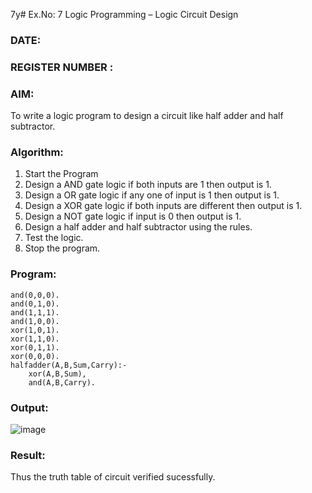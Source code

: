 7y# Ex.No: 7  Logic Programming –  Logic Circuit Design
### DATE:                                                                            
### REGISTER NUMBER : 
### AIM: 
To write a logic program to design a circuit like half adder and half subtractor.
###  Algorithm:
1. Start the Program
2. Design a AND gate logic if both inputs are 1 then output is 1.
3. Design a OR gate logic if any one of input is 1 then output is 1.
4. Design a XOR gate logic if both inputs are different then output is 1.
5. Design a NOT gate logic if input is 0 then output is 1.
6. Design a half adder and half subtractor using the rules.
7. Test the logic.
8. Stop the program.

### Program:

```
and(0,0,0).
and(0,1,0).
and(1,1,1).
and(1,0,0).
xor(1,0,1).
xor(1,1,0).
xor(0,1,1).
xor(0,0,0).
halfadder(A,B,Sum,Carry):-
    xor(A,B,Sum),
    and(A,B,Carry).
```









### Output:

![image](https://github.com/SandeepaNagaraj/AI_Lab_2023-24/assets/113017853/fe3fe567-2dc6-48ed-9830-2c72a86ea796)


### Result:
Thus the truth table of circuit verified sucessfully.
